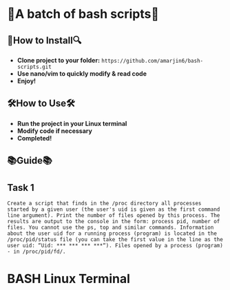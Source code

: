 # 💼**A batch of bash scripts**💼

## 🔎**How to Install**🔍
* **Clone project to your folder:** `https://github.com/amarjin6/bash-scripts.git`
* **Use nano/vim to quickly modify & read code**
* **Enjoy!**

## 🛠**How to Use**🛠
* **Run the project in your Linux terminal**
* **Modify code if necessary**
* **Completed!**

## 📚**Guide**📚

## **Task 1**
    Create a script that finds in the /proc directory all processes started by a given user (the user's uid is given as the first command line argument). Print the number of files opened by this process. The results are output to the console in the form: process pid, number of files. You cannot use the ps, top and similar commands. Information about the user uid for a running process (program) is located in the /proc/pid/status file (you can take the first value in the line as the user uid: “Uid: *** *** *** ***“). Files opened by a process (program) - in /proc/pid/fd/.

# BASH Linux Terminal
